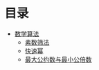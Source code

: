 # 目录


- [数学算法](数学算法/数学算法概述.md)
    - [素数筛法](数学算法/素数筛法.md)
    - [快速幂](数学算法/快速幂.md)
    - [最大公约数与最小公倍数](数学算法/最大公约数与最小公倍数.md)
